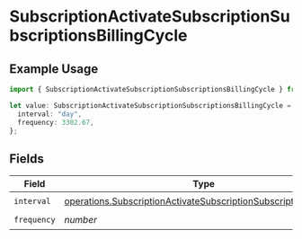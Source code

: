 # SubscriptionActivateSubscriptionSubscriptionsBillingCycle

## Example Usage

```typescript
import { SubscriptionActivateSubscriptionSubscriptionsBillingCycle } from "open-billing/models/operations";

let value: SubscriptionActivateSubscriptionSubscriptionsBillingCycle = {
  interval: "day",
  frequency: 3302.67,
};
```

## Fields

| Field                                                                                                                                                | Type                                                                                                                                                 | Required                                                                                                                                             | Description                                                                                                                                          |
| ---------------------------------------------------------------------------------------------------------------------------------------------------- | ---------------------------------------------------------------------------------------------------------------------------------------------------- | ---------------------------------------------------------------------------------------------------------------------------------------------------- | ---------------------------------------------------------------------------------------------------------------------------------------------------- |
| `interval`                                                                                                                                           | [operations.SubscriptionActivateSubscriptionSubscriptionsInterval](../../models/operations/subscriptionactivatesubscriptionsubscriptionsinterval.md) | :heavy_check_mark:                                                                                                                                   | N/A                                                                                                                                                  |
| `frequency`                                                                                                                                          | *number*                                                                                                                                             | :heavy_check_mark:                                                                                                                                   | N/A                                                                                                                                                  |